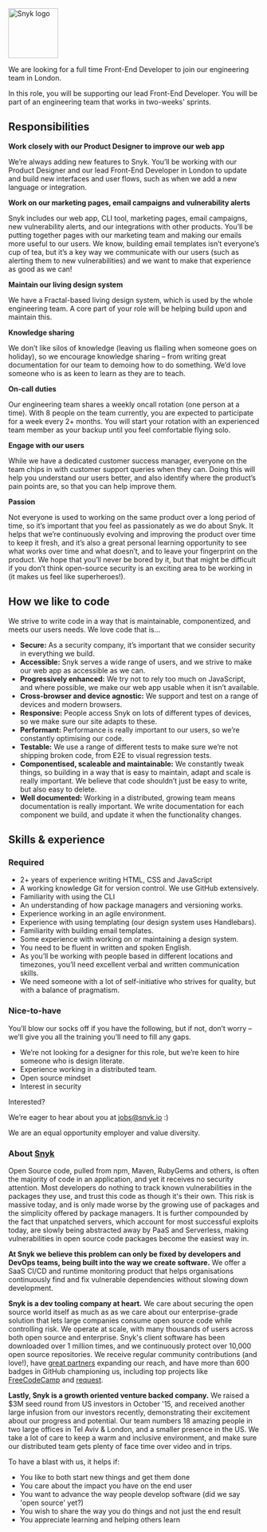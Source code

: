 <img src="https://snyk.io/images/snyk-dog.png" width="100" alt="Snyk logo" />

We are looking for a full time Front-End Developer to join our engineering team in London.

In this role, you will be supporting our lead Front-End Developer. You will be part of an engineering team that works in two-weeks' sprints.

## Responsibilities
 
**Work closely with our Product Designer to improve our web app**

We’re always adding new features to Snyk. You’ll be working with our Product Designer and our lead Front-End Developer in London to update and build new interfaces and user flows, such as when we add a new language or integration.
 
**Work on our marketing pages, email campaigns and vulnerability alerts**

Snyk includes our web app, CLI tool, marketing pages, email campaigns, new vulnerability alerts, and our integrations with other products. You’ll be putting together pages with our marketing team and making our emails more useful to our users. We know, building email templates isn’t everyone’s cup of tea, but it’s a key way we communicate with our users (such as alerting them to new vulnerabilities) and we want to make that experience as good as we can!
 
**Maintain our living design system**

We have a Fractal-based living design system, which is used by the whole engineering team. A core part of your role will be helping build upon and maintain this.
 
**Knowledge sharing**

We don’t like silos of knowledge (leaving us flailing when someone goes on holiday), so we encourage knowledge sharing – from writing great documentation for our team to demoing how to do something. We’d love someone who is as keen to learn as they are to teach.

**On-call duties**

Our engineering team shares a weekly oncall rotation (one person at a time). With 8 people on the team currently, you are expected to participate for a week every 2+ months. You will start your rotation with an experienced team member as your backup until you feel comfortable flying solo.

**Engage with our users**

While we have a dedicated customer success manager, everyone on the team chips in with customer support queries when they can. Doing this will help you understand our users better, and also identify where the product’s pain points are, so that you can help improve them. 
 
**Passion**

Not everyone is used to working on the same product over a long period of time, so it’s important that you feel as passionately as we do about Snyk. It helps that we’re continuously evolving and improving the product over time to keep it fresh, and it’s also a great personal learning opportunity to see what works over time and what doesn’t, and to leave your fingerprint on the product. We hope that you’ll never be bored by it, but that might be difficult if you don’t think open-source security is an exciting area to be working in (it makes us feel like superheroes!).

## How we like to code

We strive to write code in a way that is maintainable, componentized, and meets our users needs. We love code that is…
 
* **Secure:** As a security company, it’s important that we consider security in everything we build.
* **Accessible:** Snyk serves a wide range of users, and we strive to make our web app as accessible as we can.
* **Progressively enhanced:** We try not to rely too much on JavaScript, and where possible, we make our web app usable when it isn’t available.
* **Cross-browser and device agnostic:** We support and test on a range of devices and modern browsers.
* **Responsive:** People access Snyk on lots of different types of devices, so we make sure our site adapts to these.
* **Performant:** Performance is really important to our users, so we’re constantly optimising our code.
* **Testable:** We use a range of different tests to make sure we’re not shipping broken code, from E2E to visual regression tests.
* **Componentised, scaleable and maintainable:** We constantly tweak things, so building in a way that is easy to maintain, adapt and scale is really important. We believe that code shouldn’t just be easy to write, but also easy to delete.
* **Well documented:** Working in a distributed, growing team means documentation is really important. We write documentation for each component we build, and update it when the functionality changes.

## Skills & experience

### Required

* 2+ years of experience writing HTML, CSS and JavaScript
* A working knowledge Git for version control. We use GitHub extensively.
* Familiarity with using the CLI
* An understanding of how package managers and versioning works.
* Experience working in an agile environment.
* Experience with using templating (our design system uses Handlebars).
* Familiarity with building email templates.
* Some experience with working on or maintaining a design system.
* You need to be fluent in written and spoken English.
* As you’ll be working with people based in different locations and timezones, you’ll need excellent verbal and written communication skills.
* We need someone with a lot of self-initiative who strives for quality, but with a balance of pragmatism.

### Nice-to-have

You’ll blow our socks off if you have the following, but if not, don’t worry – we’ll give you all the training you’ll need to fill any gaps.
 
* We’re not looking for a designer for this role, but we’re keen to hire someone who is design literate.
* Experience working in a distributed team.
* Open source mindset
* Interest in security

Interested?

We’re eager to hear about you at jobs@snyk.io :)

We are an equal opportunity employer and value diversity.

### About [Snyk](https://snyk.io)

Open Source code, pulled from npm, Maven, RubyGems and others, is often the majority of code in an application, and yet it receives no security attention. Most developers do nothing to track known vulnerabilities in the packages they use, and trust this code as though it's their own. This risk is massive today, and is only made worse by the growing use of packages and the simplicity offered by package managers. It is further compounded by the fact that unpatched servers, which account for most successful exploits today, are slowly being abstracted away by PaaS and Serverless, making vulnerabilities in open source code packages become the easiest way in.

**At Snyk we believe this problem can only be fixed by developers and DevOps teams, being built into the way we create software.**
We offer a SaaS CI/CD and runtime monitoring product that helps organisations continuously find and fix vulnerable dependencies without slowing down development.

**Snyk is a dev tooling company at heart.**
We care about securing the open source world itself as much as as we care about our enterprise-grade solution that lets large companies consume open source code while controlling risk. We operate at scale, with many thousands of users across both open source and enterprise. Snyk's client software has been downloaded over 1 million times, and we continuously protect over 10,000 open source repositories. We receive regular community contributions (and love!), have [great partners](https://snyk.io/partners) expanding our reach, and have more than 600 badges in GitHub championing us, including top projects like [FreeCodeCamp](https://github.com/FreeCodeCamp/FreeCodeCamp/) and [request](https://github.com/request/request/).

**Lastly, Snyk is a growth oriented venture backed company.** We raised a $3M seed round from US investors in October '15, and received another large infusion from our investors recently, demonstrating their excitement about our progress and potential.
Our team numbers 18 amazing people in two large offices in Tel Aviv & London, and a smaller presence in the US. We take a lot of care to keep a warm and inclusive environment, and make sure our distributed team gets plenty of face time over video and in trips.

To have a blast with us, it helps if:
* You like to both start new things and get them done
* You care about the impact you have on the end user
* You want to advance the way people develop software (did we say 'open source' yet?)
* You wish to share the way you do things and not just the end result
* You appreciate learning and helping others learn

